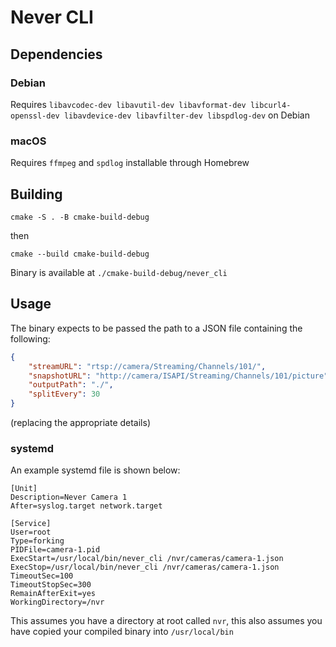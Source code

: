 # Never CLI

## Dependencies

### Debian
Requires `libavcodec-dev libavutil-dev libavformat-dev libcurl4-openssl-dev libavdevice-dev libavfilter-dev libspdlog-dev` on Debian

### macOS
Requires `ffmpeg` and `spdlog` installable through Homebrew

## Building

```shell
cmake -S . -B cmake-build-debug   
```
then 

```shell
cmake --build cmake-build-debug   
```

Binary is available at `./cmake-build-debug/never_cli`

## Usage

The binary expects to be passed the path to a JSON file containing the following:

```json
{
	"streamURL": "rtsp://camera/Streaming/Channels/101/",
	"snapshotURL": "http://camera/ISAPI/Streaming/Channels/101/picture",
	"outputPath": "./",
	"splitEvery": 30
}
```
(replacing the appropriate details)

### systemd

An example systemd file is shown below:
```systemd
[Unit]
Description=Never Camera 1
After=syslog.target network.target

[Service]
User=root
Type=forking
PIDFile=camera-1.pid
ExecStart=/usr/local/bin/never_cli /nvr/cameras/camera-1.json
ExecStop=/usr/local/bin/never_cli /nvr/cameras/camera-1.json
TimeoutSec=100
TimeoutStopSec=300
RemainAfterExit=yes
WorkingDirectory=/nvr
```

This assumes you have a directory at root called `nvr`, this also assumes you have copied your compiled binary into `/usr/local/bin`
